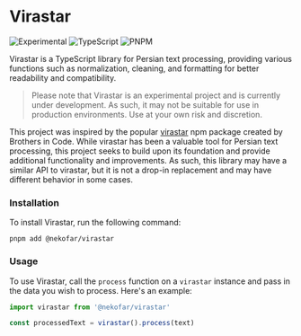 # Virastar

![Experimental](https://img.shields.io/badge/Status-Experimental-orange?style=flat)
![TypeScript](https://img.shields.io/badge/Language-TypeScript-blue?style=flat&logo=typescript)
![PNPM](https://img.shields.io/badge/Package%20Manager-pnpm-red?style=flat&logo=pnpm)


Virastar is a TypeScript library for Persian text processing, providing various functions such as normalization, cleaning, and formatting for better readability and compatibility.

> Please note that Virastar is an experimental project and is currently under development. As such, it may not be suitable for use in production environments. Use at your own risk and discretion.

This project was inspired by the popular [virastar](https://github.com/brothersincode/virastar) npm package created by Brothers in Code. While virastar has been a valuable tool for Persian text processing, this project seeks to build upon its foundation and provide additional functionality and improvements. As such, this library may have a similar API to virastar, but it is not a drop-in replacement and may have different behavior in some cases.

### Installation

To install Virastar, run the following command:

```shell
pnpm add @nekofar/virastar
```

### Usage

To use Virastar, call the `process` function on a `virastar` instance and pass in the data you wish to process. Here's an example:

```typescript
import virastar from '@nekofar/virastar'

const processedText = virastar().process(text)
```
